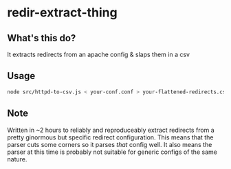 # redir-extract-thing

## What's this do?

It extracts redirects from an apache config & slaps them in a csv

## Usage

```sh
node src/httpd-to-csv.js < your-conf.conf > your-flattened-redirects.csv
```

## Note

Written in ~2 hours to reliably and reproduceably  extract redirects from a
pretty ginormous but specific redirect configuration. This means that
the parser cuts some corners so it parses _that_ config well. It also means the
parser at this time is probably not suitable for generic configs of the
same nature.

